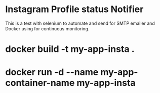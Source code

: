 # Instagram Profile status Notifier

This is a test with selenium to automate and send for SMTP emailer and Docker using for continuous monitoring.

# docker build -t my-app-insta .


# docker run -d --name my-app-container-name my-app-insta

